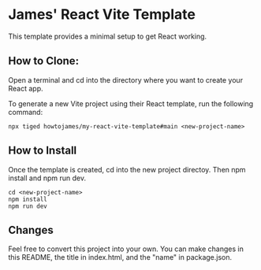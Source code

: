 # James' React Vite Template

This template provides a minimal setup to get React working.

## How to Clone:

Open a terminal and cd into the directory where you want to create your React app.

To generate a new Vite project using their React template, run the following command:

```plaintext
npx tiged howtojames/my-react-vite-template#main <new-project-name>
``````

## How to Install

Once the template is created, cd into the new project directoy. Then npm install and npm run dev.

```plaintext
cd <new-project-name>
npm install
npm run dev
```

## Changes
Feel free to convert this project into your own. You can make changes in this README, the title in index.html, and the "name" in package.json.
